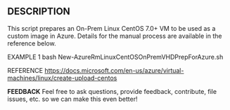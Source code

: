 ## DESCRIPTION
This script prepares an On-Prem Linux CentOS 7.0+ VM to be used as a custom image in Azure. Details for the 
manual process are available in the reference below.

EXAMPLE 1
bash New-AzureRmLinuxCentOSOnPremVHDPrepForAzure.sh

REFERENCE
https://docs.microsoft.com/en-us/azure/virtual-machines/linux/create-upload-centos

**FEEDBACK**
Feel free to ask questions, provide feedback, contribute, file issues, etc. so we can make this even better!
